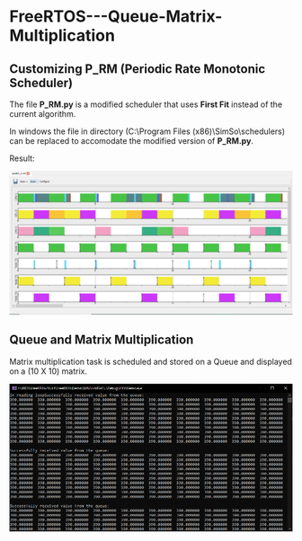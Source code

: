 # FreeRTOS---Queue-Matrix-Multiplication

## Customizing P_RM (Periodic Rate Monotonic Scheduler)

The file **P_RM.py** is a modified scheduler that uses **First Fit** instead of the current algorithm.

In windows the file in directory (C:\Program Files (x86)\SimSo\schedulers) can be replaced to accomodate the modified version of **P_RM.py**.

Result:

![GUI](https://github.com/adolfdcosta91/FreeRTOS---Queue-Matrix-Multiplication/blob/master/ScreenShot/ScreenShot2.png)

## Queue and Matrix Multiplication

Matrix multiplication task is scheduled and stored on a Queue and displayed on a (10 X 10) matrix. 

![GUI](https://github.com/adolfdcosta91/FreeRTOS---Queue-Matrix-Multiplication/blob/master/ScreenShot/ScreenShot.png)
